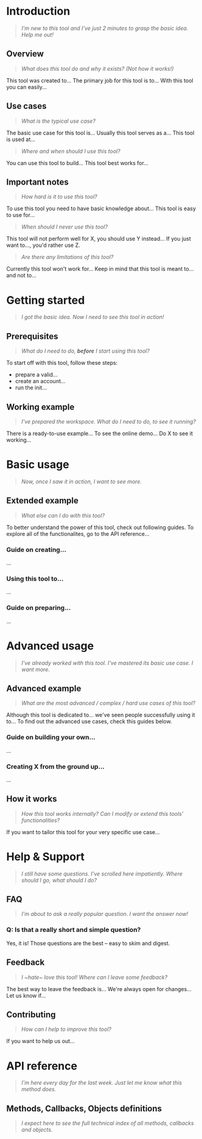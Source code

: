 # Introduction

>_I'm new to this tool and I've just 2 minutes to grasp the basic idea. Help me out!_

## Overview

>_What does this tool do and why it exists? (Not how it works!)_

This tool was created to... The primary job for this tool is to... With this tool you can easily...

## Use cases

>_What is the typical use case?_

The basic use case for this tool is... Usually this tool serves as a... This tool is used at...

>_Where and when should I use this tool?_

You can use this tool to build... This tool best works for... 

## Important notes

>_How hard is it to use this tool?_

To use this tool you need to have basic knowledge about... This tool is easy to use for...

>_When should I never use this tool?_

This tool will not perform well for X, you should use Y instead... If you just want to..., you'd rather use Z.

>_Are there any limitations of this tool?_

Currently this tool won't work for... Keep in mind that this tool is meant to... and not to...

# Getting started

>_I got the basic idea. Now I need to see this tool in action!_

## Prerequisites

>_What do I need to do, **before** I start using this tool?_

To start off with this tool, follow these steps:
- prepare a valid...
- create an account...
- run the init...

## Working example

>_I've prepared the workspace. What do I need to do, to see it running?_

There is a ready-to-use example... To see the online demo... Do X to see it working...

# Basic usage

>_Now, once I saw it in action, I want to see more._

## Extended example

>_What else can I do with this tool?_

To better understand the power of this tool, check out following guides. To explore all of the functionalites, go to the API reference... 

### Guide on creating...

...

### Using this tool to...

...

### Guide on preparing...

...

# Advanced usage

>_I've already worked with this tool. I've mastered its basic use case. I want more._

## Advanced example
>_What are the most advanced / complex / hard use cases of this tool?_

Although this tool is dedicated to... we've seen people successfully using it to... To find out the advanced use cases, check this guides below.

### Guide on building your own...

...

### Creating X from the ground up...

...

## How it works
>_How this tool works internally? Can I modify or extend this tools' functionalities?_

If you want to tailor this tool for your very specific use case...

# Help & Support

>_I still have some questions. I've scrolled here impatiently. Where should I go, what should I do?_

## FAQ

>_I'm about to ask a really popular question. I want the answer now!_

### Q: Is that a really short and simple question?
Yes, it is! Those questions are the best – easy to skim and digest.

## Feedback

>_I ~hate~ love this tool! Where can I leave some feedback?_

The best way to leave the feedback is... We're always open for changes... Let us know if...

## Contributing

>_How can I help to improve this tool?_

If you want to help us out...

# API reference

>_I'm here every day for the last week. Just let me know what this method does._

## Methods, Callbacks, Objects definitions

>_I expect here to see the full technical index of all methods, callbacks and objects._
